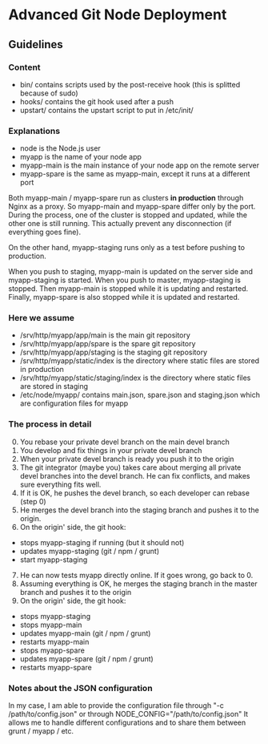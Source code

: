Advanced Git Node Deployment
==============

## Guidelines

### Content

- bin/ contains scripts used by the post-receive hook (this is splitted because of sudo)
- hooks/ contains the git hook used after a push
- upstart/ contains the upstart script to put in /etc/init/

### Explanations

- node is the Node.js user
- myapp is the name of your node app
- myapp-main is the main instance of your node app on the remote server
- myapp-spare is the same as myapp-main, except it runs at a different port

Both myapp-main / myapp-spare run as clusters **in production** through Nginx as a proxy. So myapp-main and myapp-spare differ only by the port.
During the process, one of the cluster is stopped and updated, while the other one is still running.
This actually prevent any disconnection (if everything goes fine).

On the other hand, myapp-staging runs only as a test before pushing to production.

When you push to staging, myapp-main is updated on the server side and myapp-staging is started.
When you push to master, myapp-staging is stopped. Then myapp-main is stopped while it is updating and restarted.
Finally, myapp-spare is also stopped while it is updated and restarted.

### Here we assume

- /srv/http/myapp/app/main is the main git repository
- /srv/http/myapp/app/spare is the spare git repository
- /srv/http/myapp/app/staging is the staging git repository
- /srv/http/myapp/static/index is the directory where static files are stored in production
- /srv/http/myapp/static/staging/index is the directory where static files are stored in staging
- /etc/node/myapp/ contains main.json, spare.json and staging.json which are configuration files for myapp

### The process in detail

0. You rebase your private devel branch on the main devel branch
1. You develop and fix things in your private devel branch
2. When your private devel branch is ready you push it to the origin
3. The git integrator (maybe you) takes care about merging all private devel branches into the devel branch. He can fix conflicts, and makes sure everything fits well.
4. If it is OK, he pushes the devel branch, so each developer can rebase (step 0) 
5. He merges the devel branch into the staging branch and pushes it to the origin.
6. On the origin' side, the git hook:
  - stops myapp-staging if running (but it should not)
  - updates myapp-staging (git / npm / grunt)
  - start myapp-staging
7. He can now tests myapp directly online. If it goes wrong, go back to 0.
8. Assuming everything is OK, he merges the staging branch in the master branch and pushes it to the origin
9. On the origin' side, the git hook:
  - stops myapp-staging
  - stops myapp-main
  - updates myapp-main (git / npm / grunt)
  - restarts myapp-main
  - stops myapp-spare
  - updates myapp-spare (git / npm / grunt)
  - restarts myapp-spare

### Notes about the JSON configuration

In my case, I am able to provide the configuration file through "-c /path/to/config.json" or through NODE_CONFIG="/path/to/config.json"
It allows me to handle different configurations and to share them between grunt / myapp / etc.
